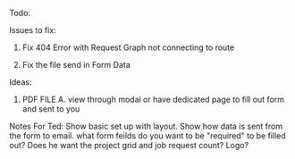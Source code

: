 Todo:

Issues to fix:

1. Fix 404 Error with Request Graph not connecting to route

2. Fix the file send in Form Data

Ideas:

1. PDF FILE
   A. view through modal or have dedicated page to fill out form and sent to you

Notes For Ted:
Show basic set up with layout.
Show how data is sent from the form to email.
what form feilds do you want to be "required" to be filled out?
Does he want the project grid and job request count?
Logo?
